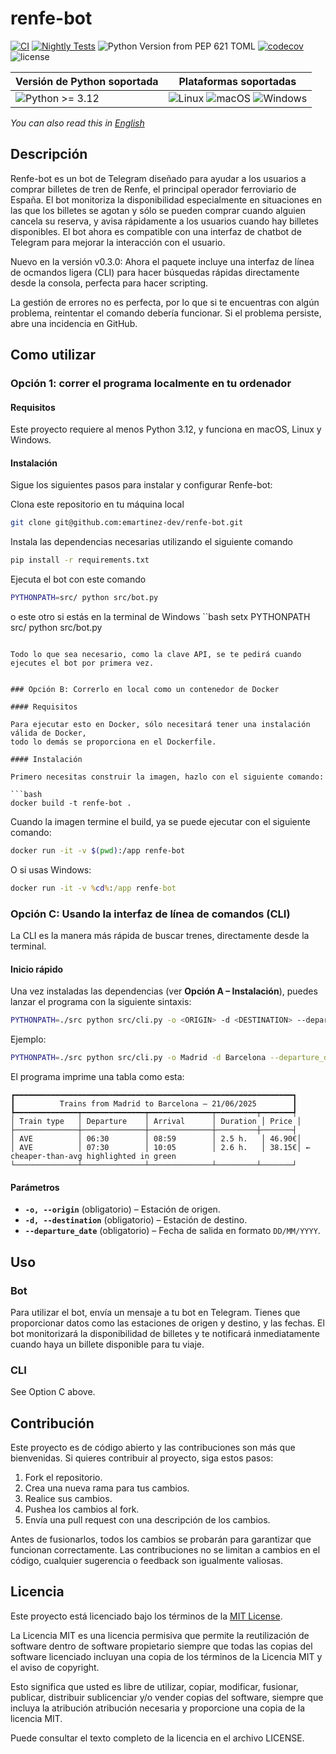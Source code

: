 # renfe-bot

[![CI](https://github.com/emartinez-dev/renfe-bot/actions/workflows/ci.yml/badge.svg)](https://github.com/emartinez-dev/renfe-bot/actions/workflows/ci.yml)
[![Nightly Tests](https://github.com/emartinez-dev/renfe-bot/actions/workflows/nightly-tests.yml/badge.svg)](https://github.com/emartinez-dev/renfe-bot/actions/workflows/nightly-tests.yml)
![Python Version from PEP 621 TOML](https://img.shields.io/python/required-version-toml?tomlFilePath=https%3A%2F%2Fraw.githubusercontent.com%2Femartinez-dev%2Frenfe-bot%2Fmaster%2Fpyproject.toml)
[![codecov](https://codecov.io/gh/emartinez-dev/renfe-bot/graph/badge.svg?token=L39OAEL5MD)](https://codecov.io/gh/emartinez-dev/renfe-bot)
![license](https://img.shields.io/github/license/emartinez-dev/renfe-bot.svg)

| Versión de Python soportada | Plataformas soportadas |
|-----------------------------|------------------------|
| ![Python >= 3.12](https://img.shields.io/badge/python-%3E%3D%203.12-blue.svg) | ![Linux](https://img.shields.io/badge/platform-Linux-blue.svg) ![macOS](https://img.shields.io/badge/platform-macOS-lightgrey.svg) ![Windows](https://img.shields.io/badge/platform-Windows-brightgreen.svg) |

_You can also read this in [English](https://github.com/emartinez-dev/renfe-bot/blob/master/README.md)_

## Descripción

Renfe-bot es un bot de Telegram diseñado para ayudar a los usuarios a comprar billetes de tren
de Renfe, el principal operador ferroviario de España. El bot monitoriza la disponibilidad
especialmente en situaciones en las que los billetes se agotan y sólo se pueden comprar
cuando alguien cancela su reserva, y avisa rápidamente a los usuarios cuando hay billetes
disponibles. El bot ahora es compatible con una interfaz de chatbot de Telegram
para mejorar la interacción con el usuario.

Nuevo en la versión v0.3.0: Ahora el paquete incluye una interfaz de línea de
ocmandos ligera (CLI) para hacer búsquedas rápidas directamente desde la
consola, perfecta para hacer scripting.

La gestión de errores no es perfecta, por lo que si te encuentras con algún problema, reintentar el comando
debería funcionar. Si el problema persiste, abre una incidencia en GitHub.


## Como utilizar

### Opción 1: correr el programa localmente en tu ordenador

#### Requisitos

Este proyecto requiere al menos Python 3.12, y funciona en macOS, Linux y
Windows.

#### Instalación

Sigue los siguientes pasos para instalar y configurar Renfe-bot:

Clona este repositorio en tu máquina local
```bash
git clone git@github.com:emartinez-dev/renfe-bot.git
```

Instala las dependencias necesarias utilizando el siguiente comando
```bash
pip install -r requirements.txt
```

Ejecuta el bot con este comando
```bash
PYTHONPATH=src/ python src/bot.py
```

o este otro si estás en la terminal de Windows
``bash
setx PYTHONPATH src/
python src/bot.py
```

Todo lo que sea necesario, como la clave API, se te pedirá cuando ejecutes el bot por primera vez.


### Opción B: Correrlo en local como un contenedor de Docker

#### Requisitos

Para ejecutar esto en Docker, sólo necesitará tener una instalación válida de Docker,
todo lo demás se proporciona en el Dockerfile.

#### Instalación

Primero necesitas construir la imagen, hazlo con el siguiente comando:

```bash
docker build -t renfe-bot .
```

Cuando la imagen termine el build, ya se puede ejecutar con el siguiente comando:

```bash
docker run -it -v $(pwd):/app renfe-bot
```

O si usas Windows:

```bat
docker run -it -v %cd%:/app renfe-bot
```

### Opción C: Usando la interfaz de línea de comandos (CLI)

La CLI es la manera más rápida de buscar trenes, directamente desde la terminal.

#### Inicio rápido

Una vez instaladas las dependencias (ver **Opción A – Instalación**), puedes lanzar el programa con la siguiente sintaxis:

```bash
PYTHONPATH=./src python src/cli.py -o <ORIGIN> -d <DESTINATION> --departure_date DD/MM/YYYY
```

Ejemplo:

```bash
PYTHONPATH=./src python src/cli.py -o Madrid -d Barcelona --departure_date 21/06/2025
```

El programa imprime una tabla como esta:

```
┏━━━━━━━━━━━━━━━━━━━━━━━━━━━━━━━━━━━━━━━━━━━━━━━━━━━━━━━━━━━━━━┓
┃          Trains from Madrid to Barcelona – 21/06/2025        ┃
┡━━━━━━━━━━━━━━┯━━━━━━━━━━━━━━┯━━━━━━━━━━━━━━┯━━━━━━━━━┯━━━━━━━┩
│ Train type   │ Departure    │ Arrival      │ Duration │ Price │
├──────────────┼──────────────┼──────────────┼─────────┼───────┤
│ AVE          │ 06:30        │ 08:59        │ 2.5 h.   │ 46.90€│
│ AVE          │ 07:30        │ 10:05        │ 2.6 h.   │ 38.15€│ ← cheaper‑than‑avg highlighted in green
└──────────────┴──────────────┴──────────────┴─────────┴───────┘
```

#### Parámetros

* **`-o, --origin`** (obligatorio) – Estación de origen.
* **`-d, --destination`** (obligatorio) – Estación de destino.
* **`--departure_date`** (obligatorio) – Fecha de salida en formato `DD/MM/YYYY`.


## Uso

### Bot

Para utilizar el bot, envía un mensaje a tu bot en Telegram. Tienes que proporcionar
datos como las estaciones de origen y destino, y las fechas. El bot monitorizará
la disponibilidad de billetes y te notificará inmediatamente cuando haya un billete
disponible para tu viaje.

### CLI

See Option C above.

## Contribución

Este proyecto es de código abierto y las contribuciones son más que bienvenidas. Si quieres
contribuir al proyecto, siga estos pasos:

1. Fork el repositorio.
2. Crea una nueva rama para tus cambios.
3. Realice sus cambios.
4. Pushea los cambios al fork.
5. Envía una pull request con una descripción de los cambios.

Antes de fusionarlos, todos los cambios se probarán para garantizar que funcionan correctamente.
Las contribuciones no se limitan a cambios en el código, cualquier sugerencia o feedback son igualmente valiosas.

## Licencia

Este proyecto está licenciado bajo los términos de la [MIT License](https://opensource.org/license/mit/).

La Licencia MIT es una licencia permisiva que permite la reutilización de software dentro de
software propietario siempre que todas las copias del software licenciado incluyan una
copia de los términos de la Licencia MIT y el aviso de copyright.

Esto significa que usted es libre de utilizar, copiar, modificar, fusionar, publicar, distribuir
sublicenciar y/o vender copias del software, siempre que incluya la atribución
atribución necesaria y proporcione una copia de la licencia MIT.

Puede consultar el texto completo de la licencia en el archivo LICENSE.

